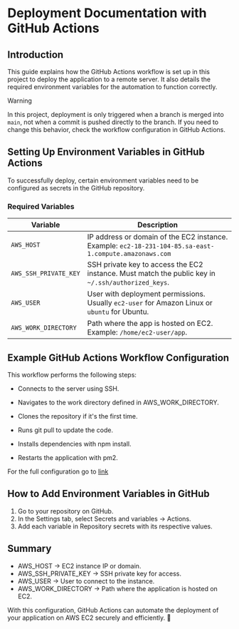 # Deployment Documentation with GitHub Actions

## Introduction

This guide explains how the GitHub Actions workflow is set up in this project to deploy the application to a remote server. It also details the required environment variables for the automation to function correctly.

> [!WARNING]  
> In this project, deployment is only triggered when a branch is merged into `main`, not when a commit is pushed directly to the branch. If you need to change this behavior, check the workflow configuration in GitHub Actions.

## Setting Up Environment Variables in GitHub Actions

To successfully deploy, certain environment variables need to be configured as secrets in the GitHub repository.

### Required Variables

| Variable              | Description                                                                                            |
| --------------------- | ------------------------------------------------------------------------------------------------------ |
| `AWS_HOST`            | IP address or domain of the EC2 instance. Example: `ec2-18-231-104-85.sa-east-1.compute.amazonaws.com` |
| `AWS_SSH_PRIVATE_KEY` | SSH private key to access the EC2 instance. Must match the public key in `~/.ssh/authorized_keys`.     |
| `AWS_USER`            | User with deployment permissions. Usually `ec2-user` for Amazon Linux or `ubuntu` for Ubuntu.          |
| `AWS_WORK_DIRECTORY`  | Path where the app is hosted on EC2. Example: `/home/ec2-user/app`.                                    |

## Example GitHub Actions Workflow Configuration

This workflow performs the following steps:

- Connects to the server using SSH.

- Navigates to the work directory defined in AWS_WORK_DIRECTORY.

- Clones the repository if it's the first time.

- Runs git pull to update the code.

- Installs dependencies with npm install.

- Restarts the application with pm2.

For the full configuration go to [link](../.github/workflows/deploy.yml)

## How to Add Environment Variables in GitHub

1. Go to your repository on GitHub.
2. In the Settings tab, select Secrets and variables → Actions.
3. Add each variable in Repository secrets with its respective values.

## Summary

- AWS_HOST → EC2 instance IP or domain.
- AWS_SSH_PRIVATE_KEY → SSH private key for access.
- AWS_USER → User to connect to the instance.
- AWS_WORK_DIRECTORY → Path where the application is hosted on EC2.

With this configuration, GitHub Actions can automate the deployment of your application on AWS EC2 securely and efficiently. 🚀
